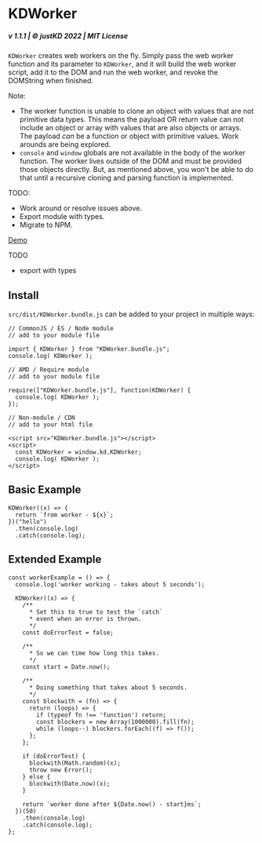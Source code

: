 # KDWorker

##### v 1.1.1 | © justKD 2022 | MIT License

`KDWorker` creates web workers on the fly. Simply pass the web worker function and its parameter to `KDWorker`, and it will build the web worker script, add it to the DOM and run the web worker, and revoke the DOMString when finished.

Note:

- The worker function is unable to clone an object with values that are not primitive data types. This means the payload OR return value can not include an object or array with values that are also objects or arrays. The payload _can_ be a function or object with primitive values. Work arounds are being explored.
- `console` and `window` globals are not available in the body of the worker function. The worker lives outside of the DOM and must be provided those objects directly. But, as mentioned above, you won't be able to do that until a recursive cloning and parsing function is implemented.

TODO:

- Work around or resolve issues above.
- Export module with types.
- Migrate to NPM.

[Demo](https://kdworkerdemo.justkd.app/)

TODO

- export with types

## Install

`src/dist/KDWorker.bundle.js` can be added to your project in multiple ways:

```
// CommonJS / ES / Node module
// add to your module file

import { KDWorker } from "KDWorker.bundle.js";
console.log( KDWorker );
```

```
// AMD / Require module
// add to your module file

require(["KDWorker.bundle.js"], function(KDWorker) {
  console.log( KDWorker );
});
```

```
// Non-module / CDN
// add to your html file

<script src="KDWorker.bundle.js"></script>
<script>
  const KDWorker = window.kd.KDWorker;
  console.log( KDWorker );
</script>
```

## Basic Example

```
KDWorker((x) => {
  return `from worker - ${x}`;
})("hello")
  .then(console.log)
  .catch(console.log);
```

## Extended Example

```
const workerExample = () => {
  console.log('worker working - takes about 5 seconds');

  KDWorker((x) => {
    /**
      * Set this to true to test the `catch`
      * event when an error is thrown.
      */
    const doErrorTest = false;

    /**
      * So we can time how long this takes.
      */
    const start = Date.now();

    /**
      * Doing something that takes about 5 seconds.
      */
    const blockwith = (fn) => {
      return (loops) => {
        if (typeof fn !== 'function') return;
        const blockers = new Array(1000000).fill(fn);
        while (loops--) blockers.forEach((f) => f());
      };
    };

    if (doErrorTest) {
      blockwith(Math.random)(x);
      throw new Error();
    } else {
      blockwith(Date.now)(x);
    }

    return `worker done after ${Date.now() - start}ms`;
  })(50)
    .then(console.log)
    .catch(console.log);
};
```
